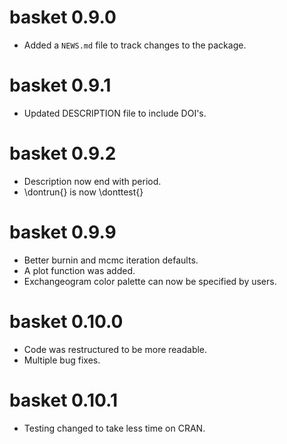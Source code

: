 # basket 0.9.0

* Added a `NEWS.md` file to track changes to the package.

# basket 0.9.1

* Updated DESCRIPTION file to include DOI's.

# basket 0.9.2

* Description now end with period.
* \dontrun{} is now \donttest{}

# basket 0.9.9

* Better burnin and mcmc iteration defaults.
* A plot function was added.
* Exchangeogram color palette can now be specified by users.

# basket 0.10.0

* Code was restructured to be more readable.
* Multiple bug fixes.

# basket 0.10.1

* Testing changed to take less time on CRAN.
